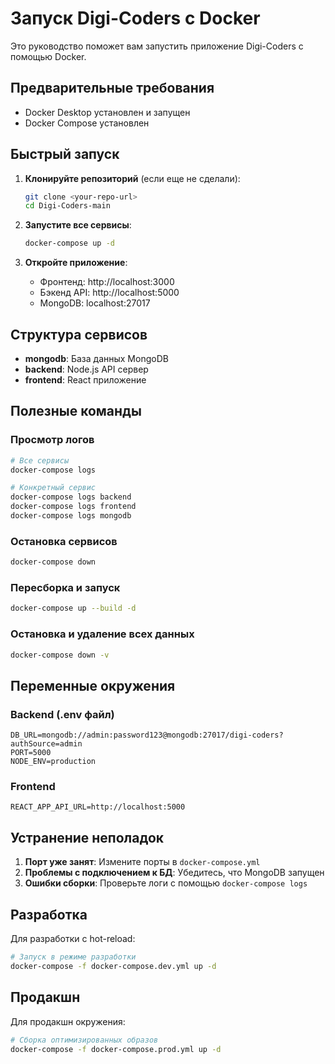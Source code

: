 # Запуск Digi-Coders с Docker

Это руководство поможет вам запустить приложение Digi-Coders с помощью Docker.

## Предварительные требования

- Docker Desktop установлен и запущен
- Docker Compose установлен

## Быстрый запуск

1. **Клонируйте репозиторий** (если еще не сделали):

   ```bash
   git clone <your-repo-url>
   cd Digi-Coders-main
   ```

2. **Запустите все сервисы**:

   ```bash
   docker-compose up -d
   ```

3. **Откройте приложение**:
   - Фронтенд: http://localhost:3000
   - Бэкенд API: http://localhost:5000
   - MongoDB: localhost:27017

## Структура сервисов

- **mongodb**: База данных MongoDB
- **backend**: Node.js API сервер
- **frontend**: React приложение

## Полезные команды

### Просмотр логов

```bash
# Все сервисы
docker-compose logs

# Конкретный сервис
docker-compose logs backend
docker-compose logs frontend
docker-compose logs mongodb
```

### Остановка сервисов

```bash
docker-compose down
```

### Пересборка и запуск

```bash
docker-compose up --build -d
```

### Остановка и удаление всех данных

```bash
docker-compose down -v
```

## Переменные окружения

### Backend (.env файл)

```
DB_URL=mongodb://admin:password123@mongodb:27017/digi-coders?authSource=admin
PORT=5000
NODE_ENV=production
```

### Frontend

```
REACT_APP_API_URL=http://localhost:5000
```

## Устранение неполадок

1. **Порт уже занят**: Измените порты в `docker-compose.yml`
2. **Проблемы с подключением к БД**: Убедитесь, что MongoDB запущен
3. **Ошибки сборки**: Проверьте логи с помощью `docker-compose logs`

## Разработка

Для разработки с hot-reload:

```bash
# Запуск в режиме разработки
docker-compose -f docker-compose.dev.yml up -d
```

## Продакшн

Для продакшн окружения:

```bash
# Сборка оптимизированных образов
docker-compose -f docker-compose.prod.yml up -d
```
